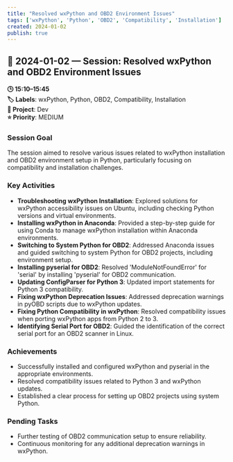 ```yaml
---
title: "Resolved wxPython and OBD2 Environment Issues"
tags: ['wxPython', 'Python', 'OBD2', 'Compatibility', 'Installation']
created: 2024-01-02
publish: true
---
```


## 📅 2024-01-02 — Session: Resolved wxPython and OBD2 Environment Issues

**🕒 15:10–15:45**  
**🏷️ Labels**: wxPython, Python, OBD2, Compatibility, Installation  
**📂 Project**: Dev  
**⭐ Priority**: MEDIUM  


### Session Goal
The session aimed to resolve various issues related to wxPython installation and OBD2 environment setup in Python, particularly focusing on compatibility and installation challenges.

### Key Activities
- **Troubleshooting wxPython Installation**: Explored solutions for wxPython accessibility issues on Ubuntu, including checking Python versions and virtual environments.
- **Installing wxPython in Anaconda**: Provided a step-by-step guide for using Conda to manage wxPython installation within Anaconda environments.
- **Switching to System Python for OBD2**: Addressed Anaconda issues and guided switching to system Python for OBD2 projects, including environment setup.
- **Installing pyserial for OBD2**: Resolved 'ModuleNotFoundError' for 'serial' by installing 'pyserial' for OBD2 communication.
- **Updating ConfigParser for Python 3**: Updated import statements for Python 3 compatibility.
- **Fixing wxPython Deprecation Issues**: Addressed deprecation warnings in pyOBD scripts due to wxPython updates.
- **Fixing Python Compatibility in wxPython**: Resolved compatibility issues when porting wxPython apps from Python 2 to 3.
- **Identifying Serial Port for OBD2**: Guided the identification of the correct serial port for an OBD2 scanner in Linux.

### Achievements
- Successfully installed and configured wxPython and pyserial in the appropriate environments.
- Resolved compatibility issues related to Python 3 and wxPython updates.
- Established a clear process for setting up OBD2 projects using system Python.

### Pending Tasks
- Further testing of OBD2 communication setup to ensure reliability.
- Continuous monitoring for any additional deprecation warnings in wxPython.
